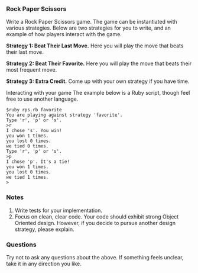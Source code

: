 ### Rock Paper Scissors

Write a Rock Paper Scissors game. The game can be instantiated with various strategies. Below are two strategies for you to write, and an example of how players interact with the game.

**Strategy 1: Beat Their Last Move.**
Here you will play the move that beats their last move.

**Strategy 2: Beat Their Favorite.**
Here you will play the move that beats their most frequent move.

**Strategy 3: Extra Credit.**
Come up with your own strategy if you have time.

Interacting with your game
The example below is a Ruby script, though feel free to use another language.

```
$ruby rps.rb favorite
You are playing against strategy 'favorite'.
Type 'r', 'p' or 's'.
>r
I chose 's'. You win!
you won 1 times.
you lost 0 times.
we tied 0 times.
Type 'r', 'p' or 's'.
>p
I chose 'p'. It's a tie!
you won 1 times.
you lost 0 times.
we tied 1 times.
>
```

### Notes

1. Write tests for your implementation.
2. Focus on clean, clear code. Your code should exhibit strong Object Oriented design. However, if you decide to pursue another design strategy, please explain.


### Questions

Try not to ask any questions about the above. If something feels unclear, take it in any direction you like.
